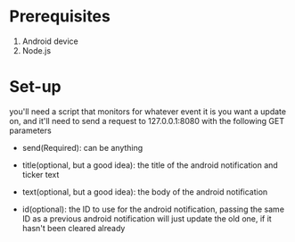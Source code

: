 # Prerequisites #
1. Android device
2. Node.js

# Set-up #
you'll need a script that monitors for whatever event it is you want a update on, and it'll need to send a request to 127.0.0.1:8080 with the following GET parameters

 * send(Required): can be anything

 * title(optional, but a good idea): the title of the android notification and ticker text

 * text(optional, but a good idea): the body of the android notification

 * id(optional): the ID to use for the android notification, passing the same ID as a previous android notification will just update the old one, if it hasn't been cleared already 
